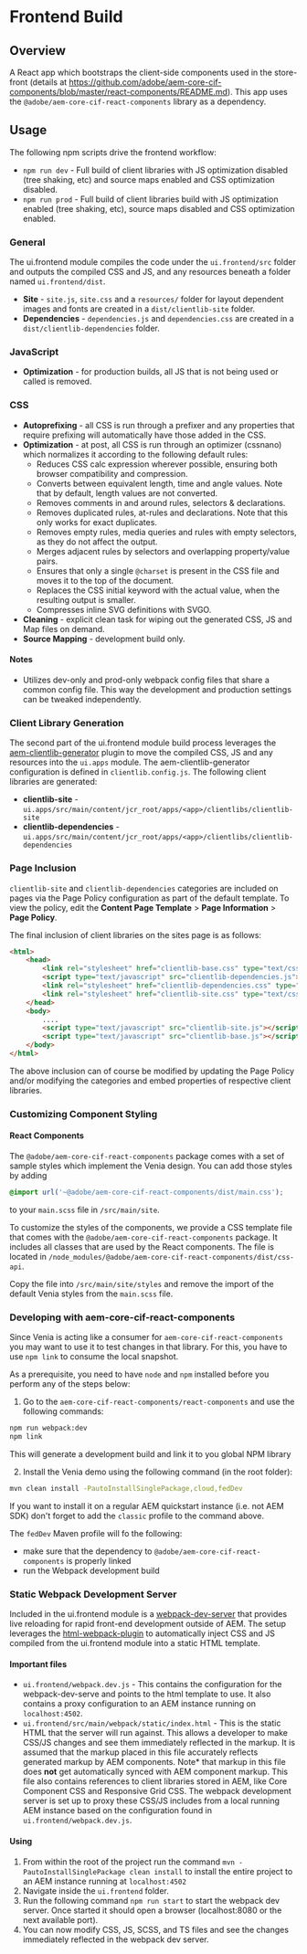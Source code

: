 # Frontend Build

## Overview

A React app which bootstraps the client-side components used in the store-front (details at https://github.com/adobe/aem-core-cif-components/blob/master/react-components/README.md). This app uses the `@adobe/aem-core-cif-react-components` library as a dependency.

## Usage

The following npm scripts drive the frontend workflow:

-   `npm run dev` - Full build of client libraries with JS optimization disabled (tree shaking, etc) and source maps enabled and CSS optimization disabled.
-   `npm run prod` - Full build of client libraries build with JS optimization enabled (tree shaking, etc), source maps disabled and CSS optimization enabled.

### General

The ui.frontend module compiles the code under the `ui.frontend/src` folder and outputs the compiled CSS and JS, and any resources beneath a folder named `ui.frontend/dist`.

-   **Site** - `site.js`, `site.css` and a `resources/` folder for layout dependent images and fonts are created in a `dist/clientlib-site` folder.
-   **Dependencies** - `dependencies.js` and `dependencies.css` are created in a `dist/clientlib-dependencies` folder.

### JavaScript

-   **Optimization** - for production builds, all JS that is not being used or
    called is removed.

### CSS

-   **Autoprefixing** - all CSS is run through a prefixer and any properties that require prefixing will automatically have those added in the CSS.
-   **Optimization** - at post, all CSS is run through an optimizer (cssnano) which normalizes it according to the following default rules:
    -   Reduces CSS calc expression wherever possible, ensuring both browser compatibility and compression.
    -   Converts between equivalent length, time and angle values. Note that by default, length values are not converted.
    -   Removes comments in and around rules, selectors & declarations.
    -   Removes duplicated rules, at-rules and declarations. Note that this only works for exact duplicates.
    -   Removes empty rules, media queries and rules with empty selectors, as they do not affect the output.
    -   Merges adjacent rules by selectors and overlapping property/value pairs.
    -   Ensures that only a single `@charset` is present in the CSS file and moves it to the top of the document.
    -   Replaces the CSS initial keyword with the actual value, when the resulting output is smaller.
    -   Compresses inline SVG definitions with SVGO.
-   **Cleaning** - explicit clean task for wiping out the generated CSS, JS and Map files on demand.
-   **Source Mapping** - development build only.

#### Notes

-   Utilizes dev-only and prod-only webpack config files that share a common config file. This way the development and production settings can be tweaked independently.

### Client Library Generation

The second part of the ui.frontend module build process leverages the [aem-clientlib-generator](https://www.npmjs.com/package/aem-clientlib-generator) plugin to move the compiled CSS, JS and any resources into the `ui.apps` module. The aem-clientlib-generator configuration is defined in `clientlib.config.js`. The following client libraries are generated:

-   **clientlib-site** - `ui.apps/src/main/content/jcr_root/apps/<app>/clientlibs/clientlib-site`
-   **clientlib-dependencies** - `ui.apps/src/main/content/jcr_root/apps/<app>/clientlibs/clientlib-dependencies`

### Page Inclusion

`clientlib-site` and `clientlib-dependencies` categories are included on pages via the Page Policy configuration as part of the default template. To view the policy, edit the **Content Page Template** > **Page Information** > **Page Policy**.

The final inclusion of client libraries on the sites page is as follows:

```html
<html>
    <head>
        <link rel="stylesheet" href="clientlib-base.css" type="text/css" />
        <script type="text/javascript" src="clientlib-dependencies.js"></script>
        <link rel="stylesheet" href="clientlib-dependencies.css" type="text/css" />
        <link rel="stylesheet" href="clientlib-site.css" type="text/css" />
    </head>
    <body>
        ....
        <script type="text/javascript" src="clientlib-site.js"></script>
        <script type="text/javascript" src="clientlib-base.js"></script>
    </body>
</html>
```

The above inclusion can of course be modified by updating the Page Policy and/or modifying the categories and embed properties of respective client libraries.

### Customizing Component Styling
#### React Components
The `@adobe/aem-core-cif-react-components` package comes with a set of sample styles which implement the Venia design. You can add those styles by adding
```css
@import url('~@adobe/aem-core-cif-react-components/dist/main.css');
```
to your `main.scss` file in `/src/main/site`.

To customize the styles of the components, we provide a CSS template file that comes with the `@adobe/aem-core-cif-react-components` package. It includes all classes that are used by the React components. The file is located in `/node_modules/@adobe/aem-core-cif-react-components/dist/css-api`.

Copy the file into `/src/main/site/styles` and remove the import of the default Venia styles from the `main.scss` file.

### Developing with aem-core-cif-react-components

Since Venia is acting like a consumer for `aem-core-cif-react-components` you may want to use it to test changes in that library. For this, you have to use `npm link` to consume the local snapshot.

As a prerequisite, you need to have `node` and `npm` installed before you perform any of the steps below:

1. Go to the `aem-core-cif-react-components/react-components` and use the following commands:

```bash
npm run webpack:dev
npm link
```

This will generate a development build and link it to you global NPM library

2. Install the Venia demo using the following command (in the root folder):

```bash
mvn clean install -PautoInstallSinglePackage,cloud,fedDev 
```

If you want to install it on a regular AEM quickstart instance (i.e. not AEM SDK) don't forget to add the `classic` profile to the command above.

The `fedDev` Maven profile will fo the following:

-   make sure that the dependency to `@adobe/aem-core-cif-react-components` is properly linked
-   run the Webpack development build

### Static Webpack Development Server

Included in the ui.frontend module is a [webpack-dev-server](https://github.com/webpack/webpack-dev-server) that provides live reloading for rapid front-end development outside of AEM. The setup leverages the [html-webpack-plugin](https://github.com/jantimon/html-webpack-plugin) to automatically inject CSS and JS compiled from the ui.frontend module into a static HTML template.

#### Important files

-   `ui.frontend/webpack.dev.js` - This contains the configuration for the webpack-dev-serve and points to the html template to use. It also contains a proxy configuration to an AEM instance running on `localhost:4502`.
-   `ui.frontend/src/main/webpack/static/index.html` - This is the static HTML that the server will run against. This allows a developer to make CSS/JS changes and see them immediately reflected in the markup. It is assumed that the markup placed in this file accurately reflects generated markup by AEM components. Note\* that markup in this file does **not** get automatically synced with AEM component markup. This file also contains references to client libraries stored in AEM, like Core Component CSS and Responsive Grid CSS. The webpack development server is set up to proxy these CSS/JS includes from a local running AEM instance based on the configuration found in `ui.frontend/webpack.dev.js`.

#### Using

1. From within the root of the project run the command `mvn -PautoInstallSinglePackage clean install` to install the entire project to an AEM instance running at `localhost:4502`
2. Navigate inside the `ui.frontend` folder.
3. Run the following command `npm run start` to start the webpack dev server. Once started it should open a browser (localhost:8080 or the next available port).
4. You can now modify CSS, JS, SCSS, and TS files and see the changes immediately reflected in the webpack dev server.
